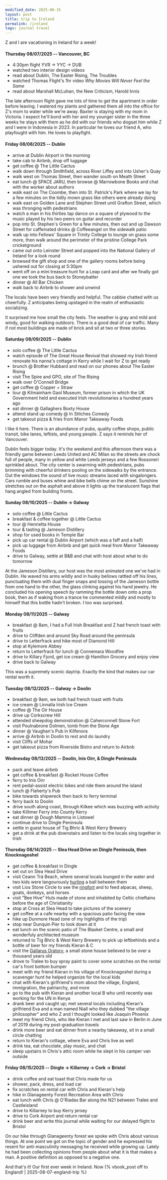 ```yaml
---
modified_date: 2025-08-15
layout: post
title: trip to Ireland
permalink: /ireland
tags: journal travel
---
```


Z and I are vacationing in Ireland for a week!
<!--more-->

#### Thursday 08/07/2025 -- Vancouver, BC

- 4:30pm flight YVR -> YYC -> DUB
- watched two interior design videos
- read about Dublin, The Easter Rising, The Troubles
- watched Thomas Flight's 1hr video _Why Movies Will Never Feel the Same_
- read about Marshall McLuhan, the New Criticism, Harold Innis

The late afternoon flight gave me lots of time to get the apartment in order before leaving.
I watered my plants and gathered them all into the office for Z's mom to water while we're away.
Baxter is staying with my mom in Victoria.
I expect he'll bond with her and my younger sister in the three weeks he stays with them as he did with our friends who dogsat him while Z and I were in Indonesia in 2023.
In particular he loves our friend A, who playfought with him.
He loves to playfight.

#### Friday 08/08/2025 -- Dublin

- arrive at Dublin Airport in the morning
- take cab to Airbnb, drop off luggage
- get coffee @ The Little Cactus
- walk down through Smithfield, across River Liffey and into Usher's Quay
- walk west on Thomas Street, then wander south on Meath Street
- eat lunch @ SPACE JARU, then browse @ Marrowbone Books and chat with the worker about authors
- walk east on The Coombe, then into St. Patrick's Park where we lay for a few minutes on the tidily mown grass like others were already doing
- walk east on Golden Lane and Stephen Street until Grafton Street, which was thronging with pedestrians
- watch a man in his thirties tap dance on a square of plywood to the music played by his two peers on guitar and recorder
- pop into St. Stephen's Green for a few minutes, then out and up Dawson Street for caffeinated drinks @ Coffeeangel on the sidewalk patio
- walk up into Fellows' Square in Trinity College to lounge on grass some more, then walk around the perimeter of the pristine College Park cricketground
- came out onto Leinster Street and popped into the National Gallery of Ireland for a look round
- browsed the gift shop and one of the gallery rooms before being ushered out for closing at 5:30pm
- went off on a mini treasure hunt for a Leap card and after we finally got one we took the bus back to Stoneybatter
- dinner @ All Bar Chicken
- walk back to Airbnb to shower and unwind

The locals have been very friendly and helpful.
The cabbie chatted with us cheerfully.
Z anticipates being upstaged in the realm of enthusiastic socializing.

It surprised me how small the city feels.
The weather is gray and mild and windy, good for walking outdoors.
There is a good deal of car traffic.
Many if not most buildings are made of brick and sit at two or three stories.

#### Saturday 08/09/2025 -- Dublin

- solo coffee @ The Little Cactus
- watch episode of The Great House Revival that showed my Irish friend renovate his nanna's cottage in Kerry while I wait for Z to get ready
- brunch @ Brother Hubbard and read on our phones about The Easter Rising
- visit The Spire and GPO, site of The Rising
- walk over O'Connell Bridge
- get coffee @ Copper + Straw
- tour @ Kilmainham Gaol Museum, former prison in which the UK Government held and executed Irish revolutionaries a hundred years ago
- eat dinner @ Gallaghers Boxty House
- attend stand up comedy @ In Stitches Comedy
- get takeout pizza & fries from Manor Takeaway Foods

I like it here.
There is an abundance of pubs, quality coffee shops, public transit, bike lanes, leftists, and young people.
Z says it reminds her of Vancouver.

Dublin feels bigger today.
It's the weekend and this afternoon there was a friendly game between Leeds United and AC Milan so the streets are chock full of people, many in yellow and white Leeds jerseys and a few Rossoneri sprinkled about.
The city center is swarming with pedestrians, pubs brimming with cheerful drinkers pooling on the sidewalks by the entrance.
Out the windows the sound of live music streams laced with singalongers.
Cars rumble and buses whine and bike bells chime on the street.
Sunshine stretches out on the asphalt and above it lights up the translucent flags that hang angled from building fronts.

#### Sunday 08/10/2025 -- Dublin -> Galway

- solo coffee @ Little Cactus
- breakfast & coffee together @ Little Cactus
- tour @ Henrietta House
- tour & tasting @ Jameson Distillery
- shop for used books in Temple Bar
- pick up car rental @ Dublin Airport (which was a faff and a half)
- pick up luggage from Airbnb and get quick meal from Manor Takeaway Foods
- drive to Galway, settle at B&B and chat with host about what to do tomorrow

At the Jameson Distillery, our host was the most animated one we've had in Dublin.
He waved his arms wildly and in husky bellows rattled off his lines, punctuating them with dual finger snaps and tossing of the Jameson bottle from one hand to the other, the glass clinking against his hand jewelry.
He concluded his opening speech by ramming the bottle down onto a prop book, then as if waking from a trance he commented mildly and mostly to himself that this bottle hadn't broken.
I too was surprised.

#### Monday 08/11/2025 -- Galway

- breakfast @ 8am, I had a Full Irish Breakfast and Z had french toast with fruits
- drive to Cliffden and around Sky Road around the peninsula
- drive to Letterfrack and hike most of Diamond Hill
- stop at Kylemore Abbey
- return to Letterfrack for lunch @ Connemara Woodfire
- drive to Killary Fjord, get ice cream @ Hamilton Grocery and enjoy view
- drive back to Galway

This was a supremely scenic daytrip.
Exactly the kind that makes our car rental worth it.

#### Tuesday 08/12/2025 -- Galway -> Doolin

- breakfast @ 9am, we both had french toast with fruits
- ice cream @ Linnalla Irish Ice Cream
- coffee @ The Oir House
- drive up Corkscrew Hill
- attended sheepdog demonstration @ Caherconnell Stone Fort
- visit Poulnabrone Dolmen, tomb from the Stone Age
- dinner @ Vaughan's Pub in Kilfenora
- arrive @ Airbnb in Doolin to rest and do laundry
- visit Cliffs of Mohar
- get takeout pizza from Riverside Bistro and return to Airbnb

#### Wednesday 08/13/2025 -- Doolin, Inis Oirr, & Dingle Peninsula

- pack and leave airbnb
- get coffee & breakfast @ Rocket House Coffee
- ferry to Inis Oirr
- rent pedal-assist electric bikes and ride them around the island
- lunch @ Flaherty's Pub
- bike towards shipwreck then back to ferry terminal
- ferry back to Doolin
- drive south along coast, through Kilkee which was buzzing with activity
- take Killimer Ferry into County Kerry
- eat dinner @ Dough Mamma in Listowel
- continue drive to Dingle Peninsula
- settle in guest house of Tig Bhric & West Kerry Brewery
- get a drink at the pub downstairs and listen to the locals sing together in Irish

#### Thursday 08/14/2025 -- Slea Head Drive on Dingle Peninsula, then Knocknagoshel

- get coffee & breakfast in Dingle
- set out on Slea Head Drive
- visit Ceann Trá Beach, where several locals lounged in the water and two kids were langourously [hurling](https://en.wikipedia.org/wiki/Hurling) a ball between them
- visit Lios Stone Circle to see the [ringfort](https://en.wikipedia.org/wiki/Ringfort) and to feed alpacas, sheep, goats, donkeys, and horses
- visit "Bee Hive" Huts made of stone and inhabited by Celtic chieftains before the age of Christianity
- stop at Cross at Slea Head to take pictures of the scenery
- get coffee at a cafe nearby with a spacious patio facing the view
- hike up Dunmore Head (one of my highlights of the trip)
- stop near Dunquin Pier to look down at it
- eat lunch on the scenic patio of The Blasket Centre, a small and wonderfuly architected museum
- returned to Tig Bhric & West Kerry Brewery to pick up leftbehinds and a bottle of beer for my friends Kieran & C
- visit the [Gallarus Oratory](https://en.wikipedia.org/wiki/Gallarus_Oratory), a small stone house believed to be over a thousand years old
- drove to Tralee to buy spray paint to cover some scratches on the rental car's front bottom bumper
- meet with my friend Kieran in his village of Knocknagoshel during a scavenger hunt he helped organize for the local kids
- chat with Kieran's girlfriend's mom about the village, England, immigration, the patriarchy, and more
- go to the pub with Kieran and another local B who until recently was working for the UN in Kenya
- drank beer and caught up; met several locals including Kieran's girlfriend Eva and a man named Niall who they dubbed "the village philosopher" and who Z and I thought looked like Joaquin Phoenix
- meet my friend Chris, who like Kieran I met and last saw in Berlin in June of 2019 during my post-graduation travels
- drink more beer and eat dinner from a nearby takeaway, sit in a small circle chatting
- return to Kieran's cottage, where Eva and Chris live as well
- drink tea, eat chocolate, play music, and chat
- sleep upstairs in Chris's attic room while he slept in his camper van outside

#### Friday 08/15/2025 -- Dingle -> Killarney -> Cork -> Bristol

- drink coffee and eat toast that Chris made for us
- shower, pack, dress, and load car
- fix scratches on rental car with Chris and Kieran's help
- hike in Glanageenty Forest Recreation Area with Chris
- eat lunch with Chris @ O'Riadas Bar along the N21 between Tralee and Castleisland
- drive to Killarney to buy Kerry jersey
- drive to Cork Airport and return rental car
- drink beer and write this journal while waiting for our delayed flight to Bristol

On our hike through Glanageenty forest we spoke with Chris about various things.
At one point we got on the topic of gender and he expressed his resent for anti-masculinity messaging he received while growing up.
Lately he had been collecting opinions from people about what it is that makes a man.
A positive definition as opposed to a negative one.

And that's it!
Our first ever week in Ireland.
Now {% vbook_post off to England! | 2025-08-07-england-trip %}

